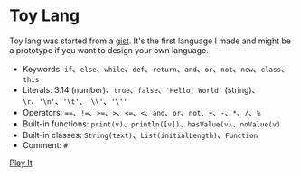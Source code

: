# Toy Lang

Toy lang was started from a [gist](https://gist.github.com/JustinSDK/9c38136b90137387ad3518d4e99d15ba). It's the first language I made and might be a prototype if you want to design your own language.

- Keywords: `if`、`else`、`while`、`def`、`return`、`and`、`or`、`not`、`new`、`class`、`this`
- Literals: 3.14 (number)、`true`、`false`、`'Hello, World'` (string)、`\r`、`'\n'`、`'\t'`、`'\\'`、`'\''`
- Operators: `==`、`!=`、`>=`、`>`、`<=`、`<`、`and`、`or`、`not`、`+`、`-`、`*`、`/`、`%`
- Built-in functions: `print(v)`、`println([v])`、`hasValue(v)`、`noValue(v)`
- Built-in classes: `String(text)`、`List(initialLength)`、`Function`
- Comment: `#`

[Play It](https://openhome.cc/Gossip/Computation/toy_lang/)
